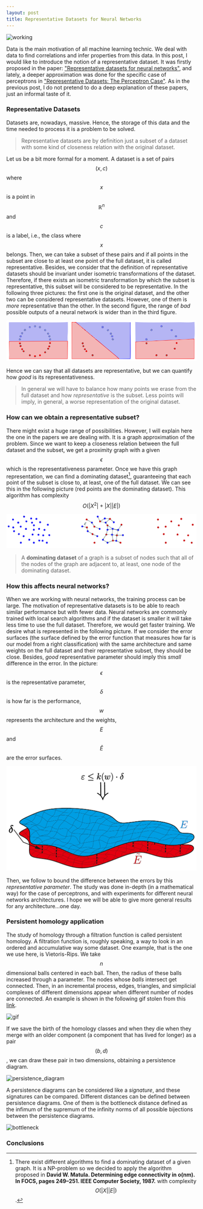 ```yaml
---
layout: post
title: Representative Datasets for Neural Networks
---
```



![working](https://github.com/EduPH/eduph.github.io/blob/master/images/404.jpg?raw=true)


Data is the main motivation of all machine learning technic. We deal with data to find correlations and infer properties from this data. In this post, I would like to introduce the notion of a representative dataset. It was firstly proposed in the paper: ["Representative datasets for neural networks"](http://congreso.us.es/dmd2018/wp-content/uploads/2018/05/DMD2018_paper_19.pdf), and lately, a deeper approximation was done for the specific case of perceptrons in  ["Representative Datasets: The Perceptron Case"](https://arxiv.org/abs/1903.08519). As in the previous post, I do not pretend to do a deep explanation of these papers, just an informal taste of it. 

### Representative Datasets

Datasets are, nowadays, massive. Hence, the storage of this data and the time needed to process it is a problem to be solved. 

> Representative datasets are by definition just a subset of a dataset with some kind of closeness relation with the original dataset. 

Let us be a bit more formal for a moment. A dataset is a set of pairs $$(x,c)$$ where $$x$$ is a point in $$\mathbb{R}^n$$ and $$c$$ is a label, i.e., the class where $$x$$ belongs. Then, we can take a subset of these pairs and if all points in the subset are close to at least one point of the full dataset, it is called representative. Besides, we consider that the definition of representative datasets should be invariant under isometric transformations of the dataset. Therefore, if there exists an isometric transformation by which the subset is representative, this subset will be considered to be representative. In the following three pictures: the first one is the original dataset, and the other two can be considered representative datasets. However, one of them is *more* representative than the other. In the second figure, the range of *bad* possible outputs of a neural network is wider than in the third figure.

![representative](https://raw.githubusercontent.com/EduPH/eduph.github.io/master/images/post2/representative.PNG)

Hence we can say that all datasets are representative, but we can quantify how *good* is its representativeness.

> In general we will have to balance how many points we erase from the full dataset and how *representative* is the subset. Less points will imply, in general, a worse representation of the original dataset.

### How can we obtain a representative subset?

There might exist a huge range of possibilities. However, I will explain here the one in the papers we are dealing with. It is a graph approximation of the problem. Since we want to keep a closeness relation between the full dataset and the subset, we get a proximity graph with a given $$\epsilon$$ which is the representativeness parameter. Once we have this graph representation, we can find a dominating dataset[^1], guaranteeing that each point of the subset is close to, at least, one of the full dataset. We can see this in the following picture (red points are the dominating dataset). This algorithm has complexity $$O(|X^2|+|X||E|)$$

[^1]: There exist different algorithms to find a dominating dataset of a given graph. It is a NP-problem so we decided to apply the algorithm proposed in **David W. Matula. Determining edge connectivity in o(nm). In FOCS, pages 249–251. IEEE Computer Society,
1987.** with complexity $$O(|X||E|)$$. 

![proximity](https://github.com/EduPH/eduph.github.io/blob/master/images/post2/proximity_graph.PNG?raw=true)

> A **dominating dataset** of a graph is a subset of nodes such that all of the nodes of the graph are adjacent to, at least, one node of the dominating dataset.

### How this affects neural networks?

When we are working with neural networks, the training process can be large. The motivation of representative datasets is to be able to reach similar performance but with fewer data. Neural networks are commonly trained with local search algorithms and if the dataset is smaller it will take less time to use the full dataset. Therefore, we would get faster training. We desire what is represented in the following picture. If we consider the error surfaces (the surface defined by the error function that measures how far is our model from a right classification) with the same architecture and same weights on the full dataset and their representative subset, they should be close. Besides, *good* representative parameter should imply this *small* difference in the error. In  the picture: $$\epsilon$$ is the representative parameter, $$\delta$$ is how far is the performance, $$w$$ represents the architecture and the weights, $$E$$ and $$\tilde{E}$$ are the error surfaces.

![error_lemma](https://github.com/EduPH/eduph.github.io/blob/master/images/post2/error_lemma.PNG?raw=true)

Then, we follow to bound the difference between the errors by this *representative parameter*. The study was done in-depth (in a mathematical way) for the case of perceptrons, and with experiments for different neural networks architectures. I hope we will be able to give more general results for any architecture...one day.


### Persistent homology application

The study of homology through a filtration function is called persistent homology. A filtration function is, roughly speaking, a way to look in an ordered and accumulative way some dataset. One example, that is the one we use here, is Vietoris-Rips. We take $$n$$ dimensional balls centered in each ball. Then, the radius of these balls increased through a parameter. The nodes whose *balls* intersect get connected. Then, in an incremental process, edges, triangles, and simplicial complexes of different dimensions appear when different number of nodes are connected. An example is shown in the following gif stolen from this [link](https://aqjaffe.github.io/VRPolygons/index.html).

![gif](https://aqjaffe.github.io/VRPolygons/assets/CechFiltration.gif)

If we save the birth of the homology classes and when they die when they merge with an older component (a component that has lived for longer) as a pair $$(b,d)$$, we can draw these pair in two dimensions, obtaining a persistence diagram. 

![persistence_diagram](https://i.imgur.com/WmQPYnn.png)

A persistence diagrams can be considered like a *signature*, and these signatures can be compared. Different distances can be defined between persistence diagrams. One of them is the bottleneck distance defined as the infimum of the supremum of the infinity norms of all possible bijections between the persistence diagrams.

![bottleneck](http://gudhi.gforge.inria.fr/python/latest/_images/perturb_pd.png)



### Conclusions



